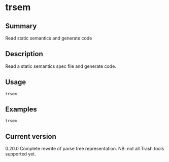 # trsem

## Summary

Read static semantics and generate code

## Description

Read a static semantics spec file and generate code.

## Usage

    trsem

## Examples

    trsem

## Current version

0.20.0 Complete rewrite of parse tree representation. NB: not all Trash tools supported yet.
